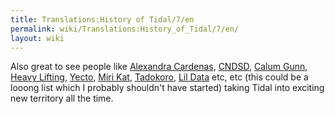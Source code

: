```yaml
---
title: Translations:History of Tidal/7/en
permalink: wiki/Translations:History_of_Tidal/7/en/
layout: wiki
---
```


Also great to see people like [Alexandra
Cardenas](https://cargocollective.com/tiemposdelruido),
[CNDSD](https://vimeo.com/cndsd), [Calum
Gunn](http://www.calumgunn.com/), [Heavy
Lifting](https://heavy-lifting.github.io/),
[Yecto](https://yecto.github.io/), [Miri
Kat](https://mirikat.bandcamp.com/releases),
[Tadokoro](http://twitter.com/tadokoro), [Lil
Data](http://lildata.co.uk) etc, etc (this could be a looong list which
I probably shouldn't have started) taking Tidal into exciting new
territory all the time.

